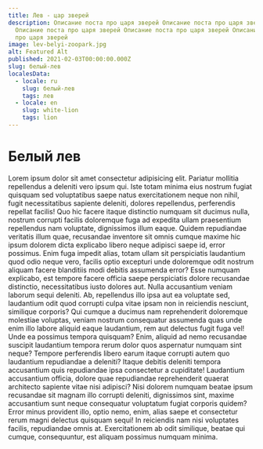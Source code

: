 ```yaml
---
title: Лев - цар зверей
description: Описание поста про царя зверей Описание поста про царя зверей
  Описание поста про царя зверей Описание поста про царя зверей Описание поста
  про царя зверей
image: lev-belyi-zoopark.jpg
alt: Featured Alt
published: 2021-02-03T00:00:00.000Z
slug: белый-лев
localesData:
  - locale: ru
    slug: белый-лев
    tags: лев
  - locale: en
    slug: white-lion
    tags: lion
---
```


# Белый лев
Lorem ipsum dolor sit amet consectetur adipisicing elit. Pariatur mollitia repellendus a deleniti vero ipsum qui. Iste totam minima eius nostrum fugiat quisquam sed voluptatibus saepe natus exercitationem neque non nihil, fugit necessitatibus sapiente deleniti, dolores repellendus, perferendis repellat facilis! Quo hic facere itaque distinctio numquam sit ducimus nulla, nostrum corrupti facilis doloremque fuga ad expedita ullam praesentium repellendus nam voluptate, dignissimos illum eaque. Quidem repudiandae veritatis illum quae, recusandae inventore sit omnis cumque maxime hic ipsum dolorem dicta explicabo libero neque adipisci saepe id, error possimus. Enim fuga impedit alias, totam ullam sit perspiciatis laudantium quod odio neque vero, facilis optio excepturi unde doloremque odit nostrum aliquam facere blanditiis modi debitis assumenda error? Esse numquam explicabo, est tempore facere officia saepe perspiciatis dolore recusandae distinctio, necessitatibus iusto dolores aut. Nulla accusantium veniam laborum sequi deleniti. Ab, repellendus illo ipsa aut ea voluptate sed, laudantium odit quod corrupti culpa vitae ipsam non in reiciendis nesciunt, similique corporis? Qui cumque a ducimus nam reprehenderit doloremque molestiae voluptas, veniam nostrum consequatur assumenda quas unde enim illo labore aliquid eaque laudantium, rem aut delectus fugit fuga vel! Unde ea possimus tempora quisquam? Enim, aliquid ad nemo recusandae suscipit laudantium tempora rerum dolor quos aspernatur numquam sint neque? Tempore perferendis libero earum itaque corrupti autem quo laudantium repudiandae a deleniti? Itaque debitis deleniti tempora accusantium quis repudiandae ipsa consectetur a cupiditate! Laudantium accusantium officia, dolore quae repudiandae reprehenderit quaerat architecto sapiente vitae nisi adipisci? Nisi dolorem numquam beatae ipsum recusandae sit magnam illo corrupti deleniti, dignissimos sint, maxime accusantium sunt neque consequatur voluptatum fugiat corporis quidem? Error minus provident illo, optio nemo, enim, alias saepe et consectetur rerum magni delectus quisquam sequi! In reiciendis nam nisi voluptates facilis, repudiandae omnis at. Exercitationem ab odit similique, beatae qui cumque, consequuntur, est aliquam possimus numquam minima.